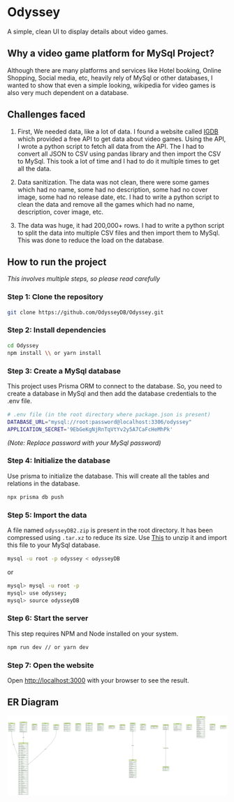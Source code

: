 # Odyssey

A simple, clean UI to display details about video games.

## Why a video game platform for MySql Project?

Although there are many platforms and services like Hotel booking, Online Shopping, Social media, etc, heavily rely of MySql or other databases, I wanted to show that even a simple looking, wikipedia for video games is also very much dependent on a database.

## Challenges faced

1. First, We needed data, like a lot of data. I found a website called [IGDB](https://www.igdb.com/) which provided a free API to get data about video games. Using the API, I wrote a python script to fetch all data from the API. The I had to convert all JSON to CSV using pandas library and then import the CSV to MySql. This took a lot of time and I had to do it multiple times to get all the data.

2. Data sanitization. The data was not clean, there were some games which had no name, some had no description, some had no cover image, some had no release date, etc. I had to write a python script to clean the data and remove all the games which had no name, description, cover image, etc.

3. The data was huge, it had 200,000+ rows. I had to write a python script to split the data into multiple CSV files and then import them to MySql. This was done to reduce the load on the database.

## How to run the project

_This involves multiple steps, so please read carefully_

### Step 1: Clone the repository

```bash
git clone https://github.com/OdysseyDB/Odyssey.git
```

### Step 2: Install dependencies

```bash
cd Odyssey
npm install \\ or yarn install
```

### Step 3: Create a MySql database

This project uses Prisma ORM to connect to the database. So, you need to create a database in MySql and then add the database credentials to the .env file.

```bash
# .env file (in the root directory where package.json is present)
DATABASE_URL="mysql://root:password@localhost:3306/odyssey"
APPLICATION_SECRET='9EbGeKgNjRnTqVtYv2y5A7CaFcHeMhPk'
```

_(Note: Replace password with your MySql password)_

### Step 4: Initialize the database

Use prisma to initialize the database. This will create all the tables and relations in the database.

```bash
npx prisma db push
```

### Step 5: Import the data

A file named `odysseyDB2.zip` is present in the root directory. It has been compressed using `.tar.xz` to reduce its size. Use [This](https://www.winzip.com/en/learn/tips/extract-files/tar-xz-file/#:~:text=Now%2C%20compressing%20and%20decompressing%20Tar,compressed%20file%20in%20just%20minutes!) to unzip it and import this file to your MySql database.

```bash
mysql -u root -p odyssey < odysseyDB
```

or

```bash
mysql> mysql -u root -p
mysql> use odyssey;
mysql> source odysseyDB
```

### Step 6: Start the server

This step requires NPM and Node installed on your system.

```bash
npm run dev // or yarn dev
```

### Step 7: Open the website

Open [http://localhost:3000](http://localhost:3000) with your browser to see the result.


## ER Diagram

![ER Diagram](./public/ERD.svg)
